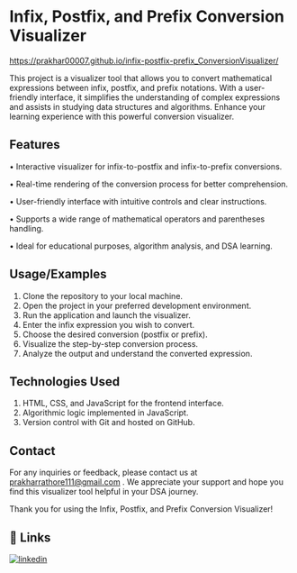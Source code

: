 
# Infix, Postfix, and Prefix Conversion Visualizer

https://prakhar00007.github.io/infix-postfix-prefix_ConversionVisualizer/

This project is a visualizer tool that allows you to convert mathematical expressions between infix, postfix, and prefix notations. With a user-friendly interface, it simplifies the understanding of complex expressions and assists in studying data structures and algorithms. Enhance your learning experience with this powerful conversion visualizer.

## Features

• Interactive visualizer for infix-to-postfix and infix-to-prefix conversions.

• Real-time rendering of the conversion process for better comprehension.

• User-friendly interface with intuitive controls and clear instructions.

• Supports a wide range of mathematical operators and parentheses handling.

• Ideal for educational purposes, algorithm analysis, and DSA learning.

## Usage/Examples

1. Clone the repository to your local machine.
2. Open the project in your preferred development environment.
3. Run the application and launch the visualizer.
4. Enter the infix expression you wish to convert.
5. Choose the desired conversion (postfix or prefix).
6. Visualize the step-by-step conversion process.
7. Analyze the output and understand the converted expression.


## Technologies Used

1. HTML, CSS, and JavaScript for the frontend interface.
2. Algorithmic logic implemented in JavaScript.
3. Version control with Git and hosted on GitHub.


## Contact

For any inquiries or feedback, please contact us at prakharrathore111@gmail.com . We appreciate your support and hope you find this visualizer tool helpful in your DSA journey.

Thank you for using the Infix, Postfix, and Prefix Conversion Visualizer!
## 🔗 Links


[![linkedin](https://www.linkedin.com/in/prakhar-kumar-singh/)](https://www.linkedin.com/)


